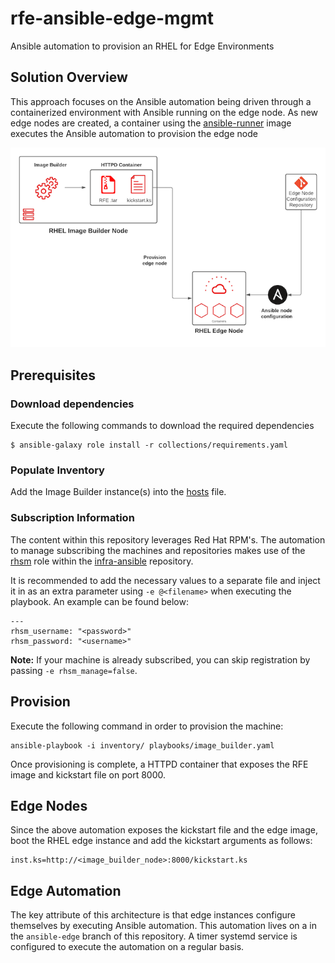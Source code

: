# rfe-ansible-edge-mgmt

Ansible automation to provision an RHEL for Edge Environments
## Solution Overview

This approach focuses on the Ansible automation being driven through a containerized environment with Ansible running on the edge node. As new edge nodes are created, a container using the [ansible-runner](https://github.com/ansible/ansible-runner) image executes the Ansible automation to provision the edge node

![Architecture](docs/images/architecture_overview.png)

## Prerequisites
### Download dependencies

Execute the following commands to download the required dependencies

```
$ ansible-galaxy role install -r collections/requirements.yaml
```

### Populate Inventory

Add the Image Builder instance(s) into the [hosts](inventory/hosts) file.

### Subscription Information

The content within this repository leverages Red Hat RPM's. The automation to manage subscribing the machines and repositories makes use of the [rhsm](https://github.com/redhat-cop/infra-ansible/blob/master/roles/rhsm) role within the [infra-ansible](https://github.com/redhat-cop/infra-ansible) repository.

It is recommended to add the necessary values to a separate file and inject it in as an extra parameter using `-e @<filename>` when executing the playbook. An example can be found below:

```
---
rhsm_username: "<password>"
rhsm_password: "<username>"
```

**Note:** If your machine is already subscribed, you can skip registration by passing `-e rhsm_manage=false`.

## Provision

Execute the following command in order to provision the machine:

```
ansible-playbook -i inventory/ playbooks/image_builder.yaml
```

Once provisioning is complete, a HTTPD container that exposes the RFE image and kickstart file on port 8000.

## Edge Nodes

Since the above automation exposes the kickstart file and the edge image, boot the RHEL edge instance and add the kickstart arguments as follows:

```
inst.ks=http://<image_builder_node>:8000/kickstart.ks
```

## Edge Automation

The key attribute of this architecture is that edge instances configure themselves by executing Ansible automation. This automation lives on a in the `ansible-edge` branch of this repository. A timer systemd service is configured to execute the automation on a regular basis.
